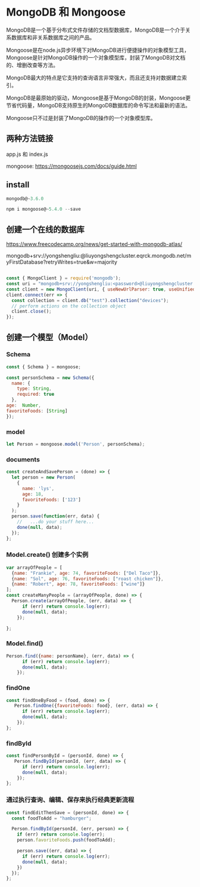 # MongoDB 和 Mongoose

MongoDB是一个基于分布式文件存储的文档型数据库，MongoDB是一个介于关系数据库和非关系数据库之间的产品。

Mongoose是在node.js异步环境下对MongoDB进行便捷操作的对象模型工具，Mongoose是针对MongoDB操作的一个对象模型库，封装了MongoDB对文档的、增删改查等方法。

MongoDB最大的特点是它支持的查询语言非常强大，而且还支持对数据建立索引。

MongoDB是最原始的驱动，Mongoose是基于MongoDB的封装，Mongoose更节省代码量，MongoDB支持原生的MongoDB数据库的命令写法和最新的语法。

Mongoose只不过是封装了MongoDB的操作的一个对象模型库。

## 两种方法链接

app.js 和 index.js

mongoose: https://mongoosejs.com/docs/guide.html

## install

```js
mongodb@~3.6.0 

npm i mongoose@~5.4.0 --save
```

## 创建一个在线的数据库

https://www.freecodecamp.org/news/get-started-with-mongodb-atlas/

mongodb+srv://yongshengliu:<password>@liuyongshengcluster.eqrck.mongodb.net/myFirstDatabase?retryWrites=true&w=majority

```js

const { MongoClient } = require('mongodb');
const uri = "mongodb+srv://yongshengliu:<password>@liuyongshengcluster.eqrck.mongodb.net/myFirstDatabase?retryWrites=true&w=majority";
const client = new MongoClient(uri, { useNewUrlParser: true, useUnifiedTopology: true });
client.connect(err => {
  const collection = client.db("test").collection("devices");
  // perform actions on the collection object
  client.close();
});

```

## 创建一个模型（Model）

### Schema

```js
const { Schema } = mongoose;

const personSchema = new Schema({
  name: {
    type: String,
    required: true
  },
age:  Number,
favoriteFoods: [String]
});
```

### model

```js
let Person = mongoose.model('Person', personSchema);
```

### documents

```js
const createAndSavePerson = (done) => {
  let person = new Person(
    {
      name: 'lys',
      age: 18,
      favoriteFoods: ['123']
    }
  );
  person.save(function(err, data) {
    //   ...do your stuff here...
    done(null, data);
  });
};
```

### Model.create() 创建多个实例

```js
var arrayOfPeople = [
  {name: "Frankie", age: 74, favoriteFoods: ["Del Taco"]},
  {name: "Sol", age: 76, favoriteFoods: ["roast chicken"]},
  {name: "Robert", age: 78, favoriteFoods: ["wine"]}
];
const createManyPeople = (arrayOfPeople, done) => {
  Person.create(arrayOfPeople, (err, data) => {
      if (err) return console.log(err);
      done(null, data);
    });

};
```

### Model.find()

```js
Person.find({name: personName}, (err, data) => {
      if (err) return console.log(err);
      done(null, data);
    });
```
### findOne

```js
const findOneByFood = (food, done) => {
   Person.findOne({favoriteFoods: food}, (err, data) => {
      if (err) return console.log(err);
      done(null, data);
    });
};
```

### findById

```js
const findPersonById = (personId, done) => {
   Person.findById(personId, (err, data) => {
      if (err) return console.log(err);
      done(null, data);
    });
};
```

### 通过执行查询、编辑、保存来执行经典更新流程


```js
const findEditThenSave = (personId, done) => {
  const foodToAdd = "hamburger";

  Person.findById(personId, (err, person) => {
    if (err) return console.log(err);
    person.favoriteFoods.push(foodToAdd);

    person.save((err, data) => {
      if (err) return console.log(err);
      done(null, data);
    })
  });
};
```